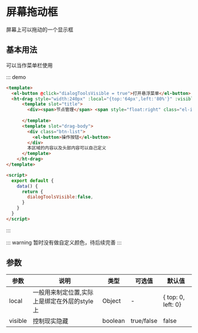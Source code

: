 # 屏幕拖动框

屏幕上可以拖动的一个显示框

## 基本用法

可以当作菜单栏使用

::: demo 
```html
<template>
  <el-button @click="dialogToolsVisible = true">打开悬浮菜单</el-button>
  <ht-drag style="width:240px" :local="{top:'64px',left:'80%'}" :visible.sync="dialogToolsVisible">
      <template slot="title">
        <div><span>节点管理</span> <span style="float:right" class="el-icon-close" @click="dialogToolsVisible = false"></span></div>
        
      </template>
      <template slot="drag-body">
        <div class="btn-list">
          <el-button>操作按钮</el-button>
        </div>
        本区域的内容以及头部内容可以自己定义
      </template>
    </ht-drag>
</template>

<script>
  export default {
    data() {
      return {
        dialogToolsVisible:false,
      }
    }
  }
</script>
```
:::


::: warning
暂时没有做自定义颜色，待后续完善
:::

## 参数

参数|说明|类型|可选值|默认值
---|---|---|---|---
local|一般用来制定位置,实际上是绑定在外层的style上|Object|-|{ top: 0, left: 0}
visible|控制现实隐藏|boolean|true/false|false

